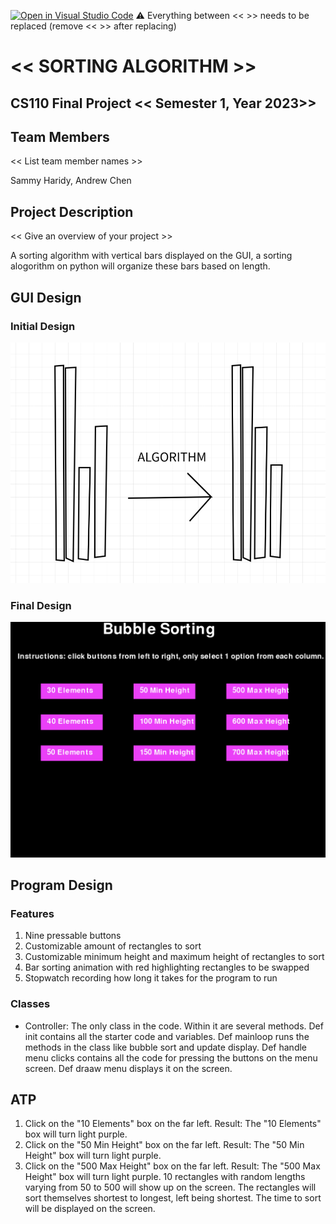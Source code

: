 [![Open in Visual Studio Code](https://classroom.github.com/assets/open-in-vscode-718a45dd9cf7e7f842a935f5ebbe5719a5e09af4491e668f4dbf3b35d5cca122.svg)](https://classroom.github.com/online_ide?assignment_repo_id=12804164&assignment_repo_type=AssignmentRepo)
:warning: Everything between << >> needs to be replaced (remove << >> after replacing)

# << SORTING ALGORITHM >>
## CS110 Final Project  << Semester 1, Year 2023>>

## Team Members

<< List team member names >>

Sammy Haridy, Andrew Chen

## Project Description

<< Give an overview of your project >>

A sorting algorithm with vertical bars displayed on the GUI, a sorting alogorithm on python will organize these bars based on length.    

## GUI Design

### Initial Design

![initial gui](assets/gui.jpg)

### Final Design

![final gui](assets/finalgui.jpg)

## Program Design

### Features

1. Nine pressable buttons
2. Customizable amount of rectangles to sort
3. Customizable minimum height and maximum height of rectangles to sort
4. Bar sorting animation with red highlighting rectangles to be swapped
5. Stopwatch recording how long it takes for the program to run

### Classes

- Controller: The only class in the code. Within it are several methods. Def init contains all the starter code and variables. Def mainloop runs the methods in the class like bubble sort and update display. Def handle menu clicks contains all the code for pressing the buttons on the menu screen. Def draaw menu displays it on the screen.

## ATP

1. Click on the "10 Elements" box on the far left. Result: The "10 Elements" box will turn light purple. 
2. Click on the "50 Min Height" box on the far left. Result: The "50 Min Height" box will turn light purple. 
3. Click on the "500 Max Height" box on the far left. Result: The "500 Max Height" box will turn light purple. 10 rectangles with random lengths varying from 50 to 500 will show up on the screen. The rectangles will sort themselves shortest to longest, left being shortest. The time to sort will be displayed on the screen. 


